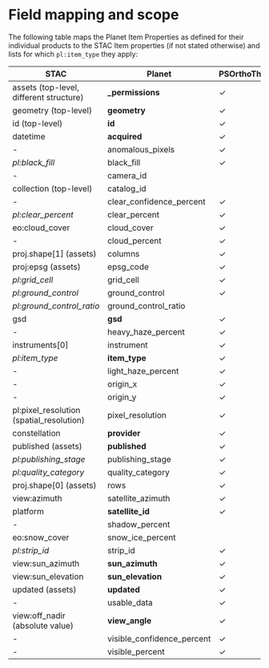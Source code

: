 # Field mapping and scope

The following table maps the Planet Item Properties as defined for their individual products to the
STAC Item properties (if not stated otherwise) and lists for which `pl:item_type` they apply:

| STAC | Planet | PSOrthoThile | PSScene | REOrthoTile | REScene | SkySatCollect | SkySatScene | SkySatVideo | Landsat8L1G | MOD09GA | MOD09GQ | MYD09GA | MYD09GQ | Sentinel1 | Sentinel2L1C |
| ---- | ------ | ------------ | ------- | ----------- | ------- | ------------- | ----------- | ----------- | ----------- | ------- | ------- | ------- | ------- | --------- | ------------ |
| assets (top-level, different structure) | **_permissions**           | ✓ | ✓ | ✓ | ✓ | ✓ | ✓ | ✓ | ✓ | ✓ | ✓ | ✓ | ✓ | ✓ | ✓ |
| geometry (top-level)                    | **geometry**               | ✓ | ✓ | ✓ | ✓ | ✓ | ✓ | ✓ | ✓ | ✓ | ✓ | ✓ | ✓ | ✓ | ✓ |
| id (top-level)                          | **id**                     | ✓ | ✓ | ✓ | ✓ | ✓ | ✓ | ✓ | ✓ | ✓ | ✓ | ✓ | ✓ | ✓ | ✓ |
| datetime                                | **acquired**               | ✓ | ✓ | ✓ | ✓ | ✓ | ✓ | ✓ | ✓ | ✓ | ✓ | ✓ | ✓ | ✓ | ✓ |
| -                                       | anomalous_pixels           | ✓ | ✓ | ✓ | ✓ |   |   |   | ✓ | ✓ | ✓ | ✓ |   | ✓ | ✓ |
| *pl:black_fill*                         | black_fill                 | ✓ |   | ✓ | ✓ |   |   |   |   | ✓ | ✓ | ✓ | ✓ | ✓ | ✓ |
| -                                       | camera_id                  |   |   |   |   |   | ✓ | ✓ |   |   |   |   |   |   |   |
| collection (top-level)                  | catalog_id                 |   |   | ✓ | ✓ |   |   |   |   |   |   |   |   |   |   |
| -                                       | clear_confidence_percent   | ✓ | ✓ |   |   | ✓ | ✓ |   |   |   |   |   |   |   |   |
| *pl:clear_percent*                      | clear_percent              | ✓ | ✓ |   |   | ✓ | ✓ |   |   |   |   |   |   |   |   |
| eo:cloud_cover                          | cloud_cover                | ✓ | ✓ | ✓ | ✓ | ✓ | ✓ |   | ✓ | ✓ | ✓ | ✓ | ✓ |   | ✓ |
| -                                       | cloud_percent              | ✓ | ✓ |   |   | ✓ | ✓ |   |   |   |   |   |   |   |   |
| proj.shape\[1] (assets)                 | columns                    | ✓ |   | ✓ | ✓ |   |   |   | ✓ |   |   |   |   | ✓ | ✓ |
| proj:epsg (assets)                      | epsg_code                  | ✓ |   | ✓ |   |   |   |   | ✓ |   |   |   |   | ✓ | ✓ |
| *pl:grid_cell*                          | grid_cell                  | ✓ |   | ✓ |   |   |   |   |   |   |   |   |   |   |   |
| *pl:ground_control*                     | ground_control             | ✓ | ✓ | ✓ |   |   | ✓ |   |   |   |   |   |   |   |   |
| *pl:ground_control_ratio*               | ground_control_ratio       |   |   |   |   | ✓ |   |   |   |   |   |   |   |   |   |
| gsd                                     | **gsd**                    | ✓ | ✓ | ✓ | ✓ | ✓ | ✓ |   | ✓ | ✓ | ✓ | ✓ | ✓ | ✓ | ✓ |
| -                                       | heavy_haze_percent         | ✓ | ✓ |   |   | ✓ | ✓ |   |   |   |   |   |   |   |   |
| instruments\[0]                         | instrument                 | ✓ | ✓ |   |   |   |   |   | ✓ | ✓ | ✓ | ✓ | ✓ |   | ✓ |
| *pl:item_type*                          | **item_type**              | ✓ | ✓ | ✓ | ✓ | ✓ | ✓ | ✓ | ✓ | ✓ | ✓ | ✓ | ✓ | ✓ | ✓ |
| -                                       | light_haze_percent         | ✓ | ✓ |   |   | ✓ | ✓ |   |   |   |   |   |   |   |   |
| -                                       | origin_x                   | ✓ |   | ✓ |   |   |   |   | ✓ |   |   |   |   |   | ✓ |
| -                                       | origin_y                   | ✓ |   | ✓ |   |   |   |   | ✓ |   |   |   |   |   | ✓ |
| pl:pixel_resolution (spatial_resolution) | pixel_resolution          | ✓ | ✓ | ✓ |   | ✓ | ✓ |   | ✓ | ✓ | ✓ | ✓ | ✓ |   | ✓ |
| constellation                           | **provider**               | ✓ | ✓ | ✓ | ✓ | ✓ | ✓ | ✓ | ✓ | ✓ | ✓ | ✓ | ✓ | ✓ | ✓ |
| published (assets)                      | **published**              | ✓ | ✓ | ✓ | ✓ | ✓ | ✓ | ✓ | ✓ | ✓ | ✓ | ✓ | ✓ | ✓ | ✓ |
| *pl:publishing_stage*                   | publishing_stage           | ✓ | ✓ |   |   | ✓ | ✓ | ✓ |   |   |   |   |   |   |   |
| *pl:quality_category*                   | quality_category           | ✓ | ✓ |   |   | ✓ | ✓ | ✓ | ✓ | ✓ | ✓ | ✓ | ✓ | ✓ | ✓ |
| proj.shape\[0] (assets)                 | rows                       | ✓ | ✓ | ✓ | ✓ |   |   |   | ✓ |   |   |   |   | ✓ | ✓ |
| view:azimuth                            | satellite_azimuth          | ✓ | ✓ |   |   | ✓ | ✓ | ✓ |   |   |   |   |   |   |   |
| platform                                | **satellite_id**           | ✓ | ✓ | ✓ | ✓ | ✓ | ✓ | ✓ | ✓ | ✓ | ✓ | ✓ | ✓ | ✓ | ✓ |
| -                                       | shadow_percent             |   | ✓ |   |   | ✓ | ✓ |   |   |   |   |   |   |   |   |
| eo:snow_cover                           | snow_ice_percent           |   | ✓ |   |   | ✓ | ✓ |   |   |   |   |   |   |   |   |
| *pl:strip_id*                           | strip_id                   | ✓ | ✓ | ✓ | ✓ | ✓ | ✓ | ✓ |   |   |   |   |   |   |   |
| view:sun_azimuth                        | **sun_azimuth**            | ✓ | ✓ | ✓ | ✓ | ✓ | ✓ | ✓ | ✓ | ✓ | ✓ | ✓ | ✓ | ✓ | ✓ |
| view:sun_elevation                      | **sun_elevation**          | ✓ | ✓ | ✓ | ✓ | ✓ | ✓ | ✓ | ✓ | ✓ | ✓ | ✓ | ✓ | ✓ | ✓ |
| updated (assets)                        | **updated**                | ✓ | ✓ | ✓ | ✓ | ✓ | ✓ | ✓ | ✓ | ✓ | ✓ | ✓ | ✓ | ✓ | ✓ |
| -                                       | usable_data                | ✓ |   | ✓ | ✓ |   |   |   | ✓ | ✓ | ✓ | ✓ | ✓ | ✓ | ✓ |
| view:off_nadir (absolute value)         | **view_angle**             | ✓ | ✓ | ✓ | ✓ | ✓ | ✓ | ✓ | ✓ | ✓ | ✓ | ✓ | ✓ |   | ✓ |
| -                                       | visible_confidence_percent | ✓ | ✓ |   |   | ✓ | ✓ |   |   |   |   |   |   |   |   |
| -                                       | visible_percent            | ✓ | ✓ |   |   | ✓ | ✓ |   |   |   |   |   |   |   |   |
